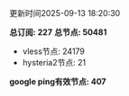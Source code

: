更新时间2025-09-13 18:20:30

**总订阅: 227**
**总节点: 50481**
- vless节点: 24179
- hysteria2节点: 21

**google ping有效节点: 407**
